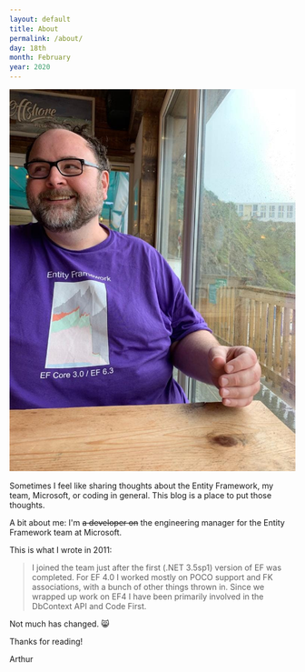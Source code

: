 ```yaml
---
layout: default
title: About
permalink: /about/
day: 18th
month: February
year: 2020
---
```


<img class="just-me" src="/assets/me.jpg" alt="Me">

Sometimes I feel like sharing thoughts about the Entity Framework, my team, Microsoft, or coding in general.
This blog is a place to put those thoughts.

A bit about me: I'm ~~a developer on~~ the engineering manager for the Entity Framework team at Microsoft.

This is what I wrote in 2011:

> I joined the team just after the first (.NET 3.5sp1) version of EF was completed.
For EF 4.0 I worked mostly on POCO support and FK associations, with a bunch of other things thrown in.
Since we wrapped up work on EF4 I have been primarily involved in the DbContext API and Code First.

Not much has changed. :smile_cat:

Thanks for reading!

Arthur